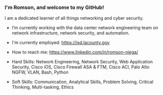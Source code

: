 ### I'm Romson, and welcome to my GitHub!

I am a dedicated learner of all things networking and cyber security. 

- I’m currently working with the data center network engineering team on network infrastructure, network security, and automation. 
- I'm currently employed: https://isd.lacounty.gov
- How to reach me: https://www.linkedin.com/in/romson-niega/
  
- Hard Skills: Network Engineering, Network Security, Web Application Security, Cisco iOS, Cisco Firewall ASA & FTM, Cisco ACI, Palo Alto NGFW, VLAN, Bash, Python
- Soft Skills: Communication, Analytical Skills, Problem Solving, Critical Thinking, Multi-tasking, Ethics
<!--
**Romson-Niega/romson-niega** is a ✨ _special_ ✨ repository because its `README.md` (this file) appears on your GitHub profile.

Here are some ideas to get you started:

- 🔭 I’m currently working on ...
- 🌱 I’m currently learning ...
- 👯 I’m looking to collaborate on ...
- 🤔 I’m looking for help with ...
- 💬 Ask me about ...
- 📫 How to reach me: ...
- 😄 Pronouns: ...
- ⚡ Fun fact: ...
-->
